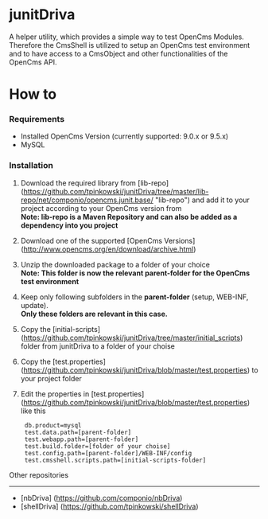 junitDriva
=======
A helper utility, which provides a simple way to test OpenCms Modules.
Therefore the CmsShell is utilized to setup an OpenCms test environment and to have access to a CmsObject and other functionalities of the OpenCms API.

How to
=======
### Requirements ###
* Installed OpenCms Version (currently supported: 9.0.x or 9.5.x)
* MySQL

### Installation ###
1. Download the required library from [lib-repo]
(https://github.com/tpinkowski/junitDriva/tree/master/lib-repo/net/componio/opencms.junit.base/ "lib-repo") and add it to your project according to your OpenCms version from <br/>
**Note: lib-repo is a Maven Repository and can also be added as a dependency into you project**
2. Download one of the supported [OpenCms Versions] (http://www.opencms.org/en/download/archive.html)
3. Unzip the downloaded package to a folder of your choice<br/>
**Note: This folder is now the relevant parent-folder for the OpenCms test environment**<br/>
4. Keep only following subfolders in the **parent-folder** (setup, WEB-INF, update).<br/>
**Only these folders are relevant in this case.**<br/>
5. Copy the [initial-scripts] (https://github.com/tpinkowski/junitDriva/tree/master/initial_scripts) folder from junitDriva to a folder  of your choise
6. Copy the [test.properties] (https://github.com/tpinkowski/junitDriva/blob/master/test.properties) to your project folder
7. Edit the properties in [test.properties] (https://github.com/tpinkowski/junitDriva/blob/master/test.properties) like this<br/>
    
        db.product=mysql
        test.data.path=[parent-folder]
        test.webapp.path=[parent-folder]
        test.build.folder=[folder of your choise]
        test.config.path=[parent-folder]/WEB-INF/config
        test.cmsshell.scripts.path=[initial-scripts-folder]

Other repositories
_______
* [nbDriva] (https://github.com/componio/nbDriva)
* [shellDriva] (https://github.com/tpinkowski/shellDriva)
